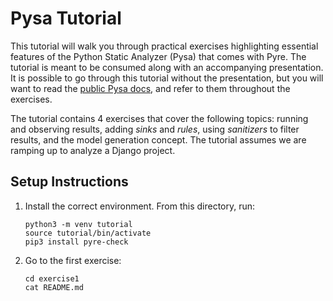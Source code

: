 # Pysa Tutorial

This tutorial will walk you through practical exercises highlighting essential features of the Python Static Analyzer (Pysa) that comes with Pyre. The tutorial is meant to be consumed along with an accompanying presentation. It is possible to go through this tutorial without the presentation, but you will want to read the [public Pysa docs](https://pyre-check.org/docs/pysa-basics.html), and refer to them throughout the exercises.

The tutorial contains 4 exercises that cover the following topics: running and observing results, adding _sinks_ and _rules_, using _sanitizers_ to filter results, and the model generation concept. The tutorial assumes we are ramping up to analyze a Django project.

## Setup Instructions

1. Install the correct environment. From this directory, run:

   ```
   python3 -m venv tutorial
   source tutorial/bin/activate
   pip3 install pyre-check
   ```

1. Go to the first exercise:

   ```
   cd exercise1
   cat README.md
   ```
